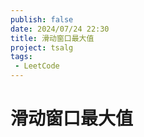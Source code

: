 ```yaml
---
publish: false
date: 2024/07/24 22:30
title: 滑动窗口最大值
project: tsalg
tags:
 - LeetCode
---
```


# 滑动窗口最大值
